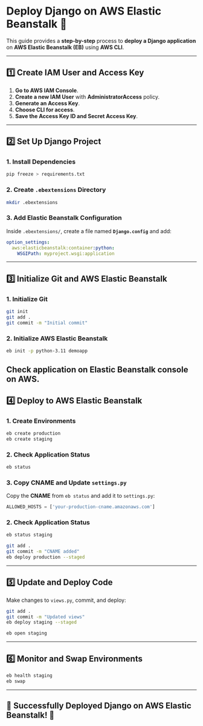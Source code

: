 # **Deploy Django on AWS Elastic Beanstalk** 🚀  

This guide provides a **step-by-step** process to **deploy a Django application** on **AWS Elastic Beanstalk (EB)** using **AWS CLI**.

---

## **1️⃣ Create IAM User and Access Key**  

1. **Go to AWS IAM Console**.  
2. **Create a new IAM User** with **AdministratorAccess** policy.  
3. **Generate an Access Key**.  
4. **Choose CLI for access**.  
5. **Save the Access Key ID and Secret Access Key**.  

---

## **2️⃣ Set Up Django Project**  

### **1. Install Dependencies**  
```sh
pip freeze > requirements.txt
```

### **2. Create `.ebextensions` Directory**  
```sh
mkdir .ebextensions
```

### **3. Add Elastic Beanstalk Configuration**  
Inside `.ebextensions/`, create a file named **`Django.config`** and add:  
```yaml
option_settings:
  aws:elasticbeanstalk:container:python:
    WSGIPath: myproject.wsgi:application
```

---

## **3️⃣ Initialize Git and AWS Elastic Beanstalk**  

### **1. Initialize Git**  
```sh
git init
git add .
git commit -m "Initial commit"
```

### **2. Initialize AWS Elastic Beanstalk**  
```sh
eb init -p python-3.11 demoapp
```
Check application on Elastic Beanstalk console on AWS.
---

## **4️⃣ Deploy to AWS Elastic Beanstalk**  

### **1. Create Environments**  
```sh
eb create production
eb create staging
```

### **2. Check Application Status**  
```sh
eb status
```

### **3. Copy CNAME and Update `settings.py`**  
Copy the **CNAME** from `eb status` and add it to `settings.py`:  
```python
ALLOWED_HOSTS = ['your-production-cname.amazonaws.com']
```

### **2. Check Application Status**  
```sh
eb status staging
```

```sh
git add .
git commit -m "CNAME added"
eb deploy production --staged
```

---

## **5️⃣ Update and Deploy Code**  

Make changes to `views.py`, commit, and deploy:  

```sh
git add .
git commit -m "Updated views"
eb deploy staging --staged
```


```sh
eb open staging
```

---

## **6️⃣ Monitor and Swap Environments**  

```sh
eb health staging
eb swap
```

---

## **🎯 Successfully Deployed Django on AWS Elastic Beanstalk!** 🎉
